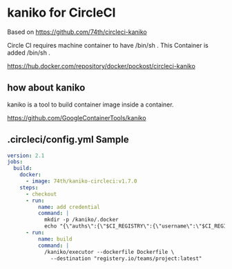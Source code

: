 # kaniko for CircleCI

Based on https://github.com/74th/circleci-kaniko

Circle CI requires machine container to have /bin/sh .
This Container is added /bin/sh .

https://hub.docker.com/repository/docker/pockost/circleci-kaniko

## how about kaniko

kaniko is a tool to build container image inside a container.

https://github.com/GoogleContainerTools/kaniko

## .circleci/config.yml Sample

```yaml
version: 2.1
jobs:
  build:
    docker:
      - image: 74th/kaniko-circleci:v1.7.0
    steps:
      - checkout
      - run:
          name: add credential
          command: |
            mkdir -p /kaniko/.docker
            echo "{\"auths\":{\"$CI_REGISTRY\":{\"username\":\"$CI_REGISTRY_USER\",\"password\":\"$CI_REGISTRY_PASSWORD\"}}}" > /kaniko/.docker/config.json
      - run:
          name: build
          command: |
            /kaniko/executor --dockerfile Dockerfile \
              --destination "registery.io/teams/project:latest"
```
